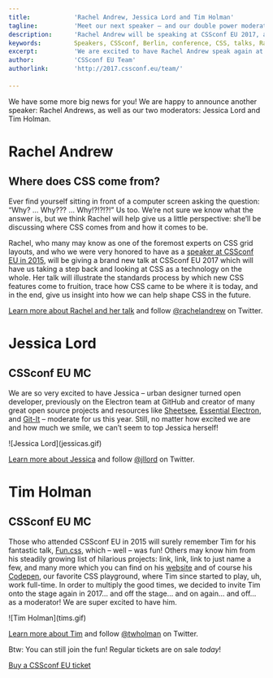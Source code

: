 ```yaml
---
title:            'Rachel Andrew, Jessica Lord and Tim Holman'
tagline:          'Meet our next speaker – and our double power moderator team!'
description:      'Rachel Andrew will be speaking at CSSconf EU 2017, and Jessica Lord and Tim Holman will be moderating'
keywords:         Speakers, CSSconf, Berlin, conference, CSS, talks, Rachel Andrew, Jessica Lord, Tim Holman
excerpt:          'We are excited to have Rachel Andrew speak again at CSSconf EU, and welcome Jessica Lord and Tim Holman as this year’s moderators'
author:           'CSSconf EU Team'
authorlink:       'http://2017.cssconf.eu/team/'

---
```


We have some more big news for you! We are happy to announce another speaker: Rachel Andrews, as well as our two moderators: Jessica Lord and Tim Holman.

# Rachel Andrew
## Where does CSS come from?

Ever find yourself sitting in front of a computer screen asking the question: “Why? … Why??? … Why!?!?!?!” Us too. We’re not sure we know what the answer is, but we think Rachel will help give us a little perspective: she’ll be discussing where CSS comes from and how it comes to be.

Rachel, who many may know as one of the foremost experts on CSS grid layouts, and who we were very honored to have as a [speaker at CSSconf EU in 2015](https://www.youtube.com/watch?v=GRexIOtGhBU), will be giving a brand new talk at CSSconf EU 2017 which will have us taking a step back and looking at CSS as a technology on the whole. Her talk will illustrate the standards process by which new CSS features come to fruition, trace how CSS came to be where it is today, and in the end, give us insight into how we can help shape CSS in the future.

[Learn more about Rachel and her talk](http://2017.cssconf.eu/speakers/rachel-andrew.html) and follow [@rachelandrew](https://twitter.com/rachelandrew) on Twitter.


# Jessica Lord
## CSSconf EU MC

We are so very excited to have Jessica – urban designer turned open developer, previously on the Electron team at GitHub and creator of many great open source projects and resources like [Sheetsee](http://jlord.us/sheetsee.js/), [Essential Electron](http://jlord.us/essential-electron/), and [Git-It](https://github.com/jlord/git-it-electron) – moderate for us this year. Still, no matter how excited we are and how much we smile, we can’t seem to top Jessica herself!

<div class="blog-img">
  ![Jessica Lord](jessicas.gif)
</div>

[Learn more about Jessica](http://2017.cssconf.eu/speakers/jessica-lord.html) and follow [@jllord](https://twitter.com/jllord) on Twitter.


# Tim Holman
## CSSconf EU MC

Those who attended CSSconf EU in 2015 will surely remember Tim for his fantastic talk, [Fun.css](https://youtu.be/5HP6k43T0yM), which – well – was fun! Others may know him from his steadily growing list of hilarious projects: link, link, link to just name a few, and many more which you can find on his [website](http://tholman.com/) and of course his [Codepen](http://codepen.io/tholman/), our favorite CSS playground, where Tim since started to play, uh, work full-time. In order to multiply the good times, we decided to invite Tim onto the stage again in 2017… and off the stage… and on again… and off… as a moderator! We are super excited to have him.

<div class="blog-img">
  ![Tim Holman](tims.gif)
</div>

[Learn more about Tim](http://2017.cssconf.eu/speakers/tim-holman.html) and follow [@twholman](https://twitter.com/twholman) on Twitter.



Btw: You can still join the fun! Regular tickets are on sale *today*!

<a href="https://tito.io/cssconfeu/cssconfeu-2017" class="btn--special">
  <span class="btn__span" data-hover="Buy CSSconf EU Ticket">Buy a CSSconf EU ticket</span>
</a>
